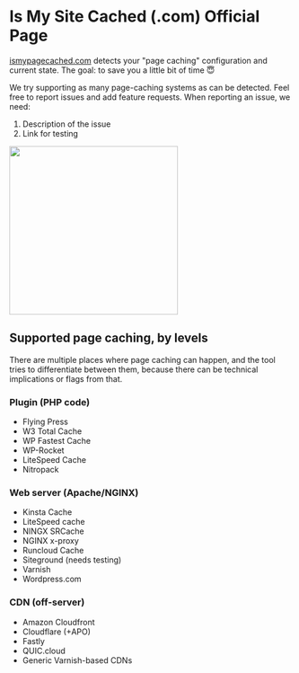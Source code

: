 # Is My Site Cached (.com) Official Page
[ismypagecached.com](http://ismypagecached.com/) detects your "page caching" configuration and current state. The goal: to save you a little bit of time 😇

We try supporting as many page-caching systems as can be detected. Feel free to report issues and add feature requests. 
When reporting an issue, we need:
1. Description of the issue
2. Link for testing

<img src="https://github.com/hubertnguyen/ismysitecached_public/blob/main/ismypagecached-screenshot.jpg" width="300">


## Supported page caching, by levels
There are multiple places where page caching can happen, and the tool tries to differentiate between them, because there can be technical implications or flags from that.
### Plugin (PHP code)
- Flying Press
- W3 Total Cache
- WP Fastest Cache
- WP-Rocket
- LiteSpeed Cache
- Nitropack
### Web server (Apache/NGINX)
- Kinsta Cache
- LiteSpeed cache
- NINGX SRCache
- NGINX x-proxy
- Runcloud Cache
- Siteground (needs testing)
- Varnish
- Wordpress.com
### CDN (off-server)
- Amazon Cloudfront 
- Cloudflare (+APO)
- Fastly
- QUIC.cloud
- Generic Varnish-based CDNs
